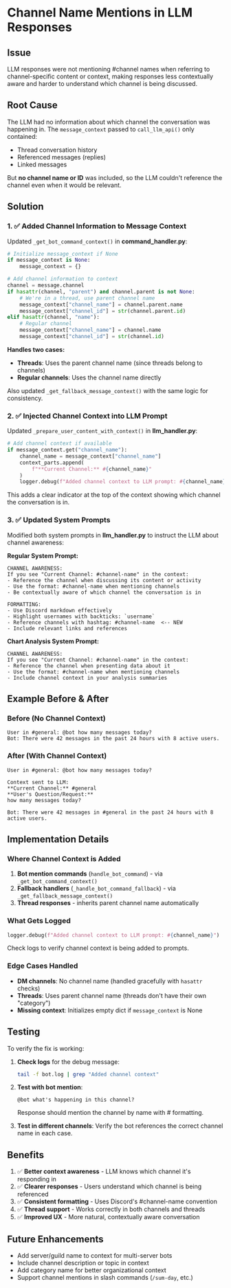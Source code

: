 # Channel Name Mentions in LLM Responses

## Issue
LLM responses were not mentioning #channel names when referring to channel-specific content or context, making responses less contextually aware and harder to understand which channel is being discussed.

## Root Cause
The LLM had no information about which channel the conversation was happening in. The `message_context` passed to `call_llm_api()` only contained:
- Thread conversation history
- Referenced messages (replies)
- Linked messages

But **no channel name or ID** was included, so the LLM couldn't reference the channel even when it would be relevant.

## Solution

### 1. ✅ Added Channel Information to Message Context

Updated `_get_bot_command_context()` in **command_handler.py**:
```python
# Initialize message_context if None
if message_context is None:
    message_context = {}

# Add channel information to context
channel = message.channel
if hasattr(channel, "parent") and channel.parent is not None:
    # We're in a thread, use parent channel name
    message_context["channel_name"] = channel.parent.name
    message_context["channel_id"] = str(channel.parent.id)
elif hasattr(channel, "name"):
    # Regular channel
    message_context["channel_name"] = channel.name
    message_context["channel_id"] = str(channel.id)
```

**Handles two cases:**
- **Threads**: Uses the parent channel name (since threads belong to channels)
- **Regular channels**: Uses the channel name directly

Also updated `_get_fallback_message_context()` with the same logic for consistency.

### 2. ✅ Injected Channel Context into LLM Prompt

Updated `_prepare_user_content_with_context()` in **llm_handler.py**:
```python
# Add channel context if available
if message_context.get("channel_name"):
    channel_name = message_context["channel_name"]
    context_parts.append(
        f"**Current Channel:** #{channel_name}"
    )
    logger.debug(f"Added channel context to LLM prompt: #{channel_name}")
```

This adds a clear indicator at the top of the context showing which channel the conversation is in.

### 3. ✅ Updated System Prompts

Modified both system prompts in **llm_handler.py** to instruct the LLM about channel awareness:

**Regular System Prompt:**
```
CHANNEL AWARENESS:
If you see "Current Channel: #channel-name" in the context:
- Reference the channel when discussing its content or activity
- Use the format: #channel-name when mentioning channels
- Be contextually aware of which channel the conversation is in

FORMATTING:
- Use Discord markdown effectively
- Highlight usernames with backticks: `username`
- Reference channels with hashtag: #channel-name  <-- NEW
- Include relevant links and references
```

**Chart Analysis System Prompt:**
```
CHANNEL AWARENESS:
If you see "Current Channel: #channel-name" in the context:
- Reference the channel when presenting data about it
- Use the format: #channel-name when mentioning channels
- Include channel context in your analysis summaries
```

## Example Before & After

### Before (No Channel Context)
```
User in #general: @bot how many messages today?
Bot: There were 42 messages in the past 24 hours with 8 active users.
```

### After (With Channel Context)
```
User in #general: @bot how many messages today?

Context sent to LLM:
**Current Channel:** #general
**User's Question/Request:**
how many messages today?

Bot: There were 42 messages in #general in the past 24 hours with 8 active users.
```

## Implementation Details

### Where Channel Context is Added
1. **Bot mention commands** (`handle_bot_command`) - via `_get_bot_command_context()`
2. **Fallback handlers** (`_handle_bot_command_fallback`) - via `_get_fallback_message_context()`
3. **Thread responses** - inherits parent channel name automatically

### What Gets Logged
```python
logger.debug(f"Added channel context to LLM prompt: #{channel_name}")
```

Check logs to verify channel context is being added to prompts.

### Edge Cases Handled
- **DM channels**: No channel name (handled gracefully with `hasattr` checks)
- **Threads**: Uses parent channel name (threads don't have their own "category")
- **Missing context**: Initializes empty dict if `message_context` is None

## Testing

To verify the fix is working:

1. **Check logs** for the debug message:
   ```bash
   tail -f bot.log | grep "Added channel context"
   ```

2. **Test with bot mention**:
   ```
   @bot what's happening in this channel?
   ```
   Response should mention the channel by name with # formatting.

3. **Test in different channels**:
   Verify the bot references the correct channel name in each case.

## Benefits

1. ✅ **Better context awareness** - LLM knows which channel it's responding in
2. ✅ **Clearer responses** - Users understand which channel is being referenced
3. ✅ **Consistent formatting** - Uses Discord's #channel-name convention
4. ✅ **Thread support** - Works correctly in both channels and threads
5. ✅ **Improved UX** - More natural, contextually aware conversation

## Future Enhancements

- Add server/guild name to context for multi-server bots
- Include channel description or topic in context
- Add category name for better organizational context
- Support channel mentions in slash commands (`/sum-day`, etc.)
